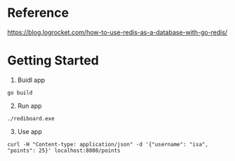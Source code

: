 # Reference
https://blog.logrocket.com/how-to-use-redis-as-a-database-with-go-redis/

# Getting Started
1. Buidl app
```
go build
```

2. Run app
```
./rediboard.exe
```

3. Use app
```
curl -H "Content-type: application/json" -d '{"username": "isa", "points": 25}' localhost:8080/points
```